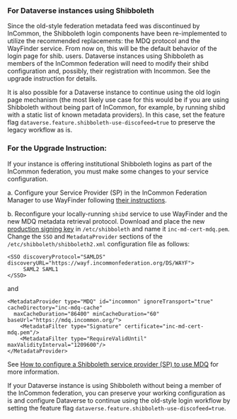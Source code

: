 ### For Dataverse instances using Shibboleth

Since the old-style federation metadata feed was discontinued by InCommon, the Shibboleth login components have been re-implemented to utilize the recommended replacements: the MDQ protocol and the WayFinder service. From now on, this will be the default behavior of the login page for shib. users. Dataverse instances using Shibboleth as members of the InCommon federation will need to modify their shibd configuration and, possibly, their registration with Incommon. See the upgrade instruction for details.

It is also possible for a Dataverse instance to continue using the old login page mechanism (the most likely use case for this would be if you are using Shibboleth without being part of InCommon, for example, by running shibd with a static list of known metadata providers). In this case, set the feature flag `dataverse.feature.shibboleth-use-discofeed=true` to preserve the legacy workflow as is. 

### For the Upgrade Instruction:

If your instance is offering institutional Shibboleth logins as part of the InCommon federation, you must make some changes to your service configuration.

a. Configure your Service Provider (SP) in the InCommon Federation Manager to use WayFinder following [their instructions](https://spaces.at.internet2.edu/display/federation/how-to-configure-service-to-use-wayfinder).

b. Reconfigure your locally-running `shibd` service to use WayFinder and the new MDQ metadata retrieval protocol.
Download and place the new [production signing key](https://spaces.at.internet2.edu/display/MDQ/production-mdq-signing-key) in `/etc/shibboleth` and name it `inc-md-cert-mdq.pem`.
Change the `SSO` and `MetadataProvider` sections of the `/etc/shibboleth/shibboleth2.xml` configuration file as follows:

```
<SSO discoveryProtocol="SAMLDS" discoveryURL="https://wayf.incommonfederation.org/DS/WAYF">
     SAML2 SAML1
</SSO>
```
and
```
<MetadataProvider type="MDQ" id="incommon" ignoreTransport="true" cacheDirectory="inc-mdq-cache"
  maxCacheDuration="86400" minCacheDuration="60" baseUrl="https://mdq.incommon.org/">
    <MetadataFilter type="Signature" certificate="inc-md-cert-mdq.pem"/>
    <MetadataFilter type="RequireValidUntil" maxValidityInterval="1209600"/>
</MetadataProvider>
```
See [How to configure a Shibboleth service provider (SP) to use MDQ](https://spaces.at.internet2.edu/display/MDQ/how-to-configure-shib-sp-to-use-mdq) for more information.


If your Dataverse instance is using Shibboleth without being a member of the InCommon federation, you can preserve your working configuration as is and configure Dataverse to continue using the old-style login workflow by setting the feature flag `dataverse.feature.shibboleth-use-discofeed=true`.

